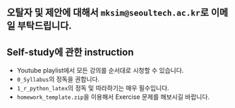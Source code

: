 ## 오탈자 및 제안에 대해서 `mksim@seoultech.ac.kr`로 이메일 부탁드립니다.

## Self-study에 관한 instruction

+ Youtube playlist에서 모든 강의를 순서대로 시청할 수 있습니다.
+ `0_Syllabus`의 정독을 권합니다.
+ `1_r_python_latex`의 정독 및 따라하기는 매우 필수입니다.
+ `homework_template.zip`을 이용해서 Exercise 문제를 해보시길 바랍니다.

